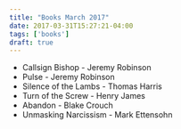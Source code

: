 ```yaml
---
title: "Books March 2017"
date: 2017-03-31T15:27:21-04:00
tags: ['books']
draft: true
---
```


* Callsign Bishop - Jeremy Robinson 
* Pulse - Jeremy Robinson 
* Silence of the Lambs - Thomas Harris 
* Turn of the Screw - Henry James 
* Abandon - Blake Crouch 
* Unmasking Narcissism - Mark Ettensohn 